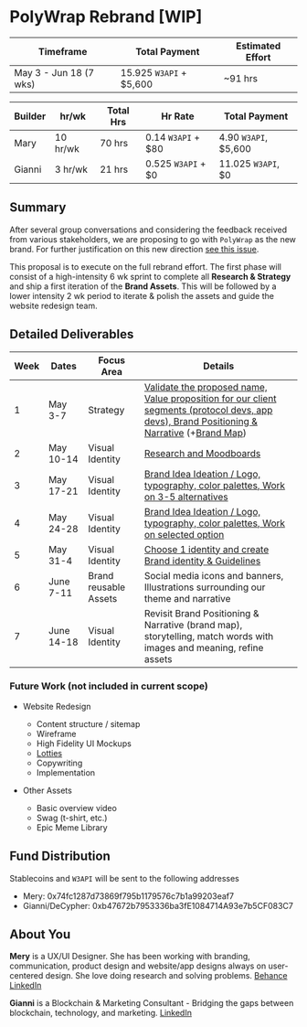 # PolyWrap Rebrand [WIP]

| Timeframe | Total Payment | Estimated Effort | 
|-|-|-|
| May 3 - Jun 18 (7 wks) | 15.925 `W3API` + $5,600 | ~91 hrs |


| Builder | hr/wk | Total Hrs | Hr Rate | Total Payment |
|-|-|-|-|-|
| Mary | 10 hr/wk | 70 hrs | 0.14 `W3API` + $80 | 4.90 `W3API`, $5,600 |
| Gianni | 3 hr/wk | 21 hrs | 0.525 `W3API` +  $0 | 11.025 `W3API`, $0 |

## Summary

After several group conversations and considering the feedback received from various stakeholders, we are proposing to go with `PolyWrap` as the new brand. For further justification on this new direction [see this issue](https://github.com/Web3-API/dao/issues/138).

This proposal is to execute on the full rebrand effort. The first phase will consist of a high-intensity 6 wk sprint to complete all **Research & Strategy** and ship a first iteration of the **Brand Assets**. This will be followed by a lower intensity 2 wk period to iterate & polish the assets and guide the website redesign team.

## Detailed Deliverables

| Week | Dates | Focus Area | Details |
|-|-|-|-|
| 1 | May 3-7 | Strategy | [Validate the proposed name, Value proposition for our client segments (protocol devs, app devs), Brand Positioning & Narrative](https://docs.google.com/presentation/d/1XDA-V-nsmv_lhbov5QovaWMvTCOQIlSDDxA0PTK2qjM/edit?usp=sharing) (+[Brand Map](https://docs.google.com/spreadsheets/d/1SWpuvflJgm1rXYq61D47iToeG4tRhUZzsDJc_ApLbJc/edit?usp=sharing)) |
| 2 | May 10-14 | Visual Identity | [Research and Moodboards](https://docs.google.com/presentation/d/1YRux18PaViDNoiEe3HKihlxcBgkI9nmb_mTJybUPQsQ/edit?usp=sharing) |
| 3 | May 17-21 | Visual Identity | [Brand Idea Ideation / Logo, typography, color palettes, Work on 3-5 alternatives](https://docs.google.com/presentation/d/1CcDqqqPPwNJH3OAgSeRjBUsPZtpIulnRihPX44iR-b4/edit#slide=id.p) |
| 4 | May 24-28 | Visual Identity | [Brand Idea Ideation / Logo, typography, color palettes, Work on selected option](https://docs.google.com/presentation/d/1gQcvV6vowBVWNKwz3W_CPoKFvVvkH-tkbvYaRVB47v8/edit?usp=sharing) |
| 5 | May 31-4 | Visual Identity | [Choose 1 identity and create Brand identity & Guidelines](https://docs.google.com/presentation/d/17ahAnzh4t0ZChlrVtwFPZOQe1R9S4kq8Kap22ADgBMw/edit?usp=sharing) |
| 6 | June 7-11 | Brand reusable Assets | Social media icons and banners, Illustrations surrounding our theme and narrative |
| 7 | June 14-18 | Visual Identity | Revisit Brand Positioning & Narrative (brand map), storytelling, match words with images and meaning, refine assets |

### Future Work (not included in current scope)

- Website Redesign
  - Content structure / sitemap
  - Wireframe
  - High Fidelity UI Mockups
  - [Lotties](https://lottiefiles.com/what-is-lottie) 
  - Copywriting
  - Implementation

- Other Assets
  - Basic overview video
  - Swag (t-shirt, etc.)
  - Epic Meme Library

## Fund Distribution

Stablecoins and `W3API` will be sent to the following addresses
 - Mery: 0x74fc1287d73869f795b1179576c7b1a99203eaf7
 - Gianni/DeCypher: 0xb47672b7953336ba3fE1084714A93e7b5CF083C7

## About You

**Mery** is a UX/UI Designer. She has been working with branding, communication, product design and website/app designs always on user-centered design. She love doing research and solving problems. [Behance](https://www.behance.net/merypujato) [LinkedIn](https://www.linkedin.com/in/maria-pujato-1a77a5115/)

**Gianni** is a Blockchain & Marketing Consultant - Bridging the gaps between blockchain, technology, and marketing. [LinkedIn](https://www.linkedin.com/in/giannidalerta/)

